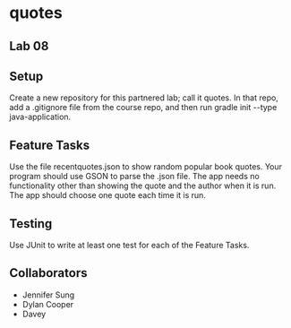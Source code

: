 # quotes

## Lab 08

## Setup
Create a new repository for this partnered lab; call it quotes. In that repo, add a .gitignore file from the course repo, and then run gradle init --type java-application.

## Feature Tasks
Use the file recentquotes.json to show random popular book quotes. Your program should use GSON to parse the .json file. The app needs no functionality other than showing the quote and the author when it is run. The app should choose one quote each time it is run.

## Testing
Use JUnit to write at least one test for each of the Feature Tasks.

## Collaborators
* Jennifer Sung
* Dylan Cooper
* Davey
